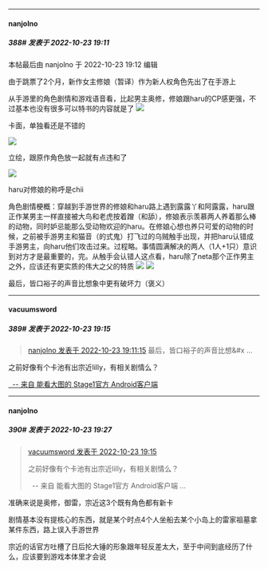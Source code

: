 

*****

####  nanjolno  
##### 388#       发表于 2022-10-23 19:11

 本帖最后由 nanjolno 于 2022-10-23 19:12 编辑 

由于跳票了2个月，新作女主修娘（暂译）作为新人权角色先出了在手游上

从手游里的角色剧情和游戏语音看，比起男主奥修，修娘跟haru的CP感更强，不过基本也没有很多可以特书的内容就是了
<img src="http://45.32.38.43/IMG_3598.jpg" referrerpolicy="no-referrer">

卡面，单独看还是不错的

<img src="http://45.32.38.43/IMG_3592.jpg" referrerpolicy="no-referrer">

立绘，跟原作角色放一起就有点违和了

<img src="http://45.32.38.43/IMG_3593.jpg" referrerpolicy="no-referrer">

haru对修娘的称呼是chii

角色剧情梗概：穿越到手游世界的修娘和haru路上遇到露露丫和阿露露，haru跟正作某男主一样直接被大鸟和老虎按着蹭（和舔），修娘表示羡慕两人养着那么棒的动物，同时妒忌能那么受动物欢迎的haru。在修娘心想也养只可爱的动物的时候，之前被手游男主和猫音（的式鬼）打飞过的乌贼触手出现，并把haru认错成手游男主，向haru他们攻击过来。过程略。事情圆满解决的两人（1人+1只）意识到对方才是最重要的，完。从触手会认错人这点看，haru除了neta那个正作男主之外，应该还有更实质的伟大之父的特质
<img src="http://45.32.38.43/IMG_3597.jpg" referrerpolicy="no-referrer">
<img src="http://45.32.38.43/IMG_3595.jpg" referrerpolicy="no-referrer">

最后，皆口裕子的声音比想象中更有破坏力（褒义）

*****

####  vacuumsword  
##### 389#       发表于 2022-10-23 19:15

<blockquote><a href="httphttps://bbs.saraba1st.com/2b/forum.php?mod=redirect&amp;goto=findpost&amp;pid=58061679&amp;ptid=2032223" target="_blank">nanjolno 发表于 2022-10-23 19:11:15</a>
最后，皆口裕子的声音比想&amp;#x ...</blockquote>之前好像有个卡池有出宗近lilly，有相关剧情么？

[  -- 来自 能看大图的 Stage1官方 Android客户端](https://www.coolapk.com/apk/140634)



*****

####  nanjolno  
##### 390#       发表于 2022-10-23 19:27

<blockquote><a href="httphttps://bbs.saraba1st.com/2b/forum.php?mod=redirect&amp;goto=findpost&amp;pid=58061793&amp;ptid=2032223" target="_blank">vacuumsword 发表于 2022-10-23 19:15</a>

之前好像有个卡池有出宗近lilly，有相关剧情么？

  -- 来自 能看大图的 Stage1官方 Android客户端 ...</blockquote>
准确来说是奥修，御雷，宗近这3个既有角色都有新卡

剧情基本没有提核心的东西，就是某个时点4个人坐船去某个小岛上的雷家祖墓拿某件东西，路上误入手游世界

宗近的话官方吐槽了日后抡大锤的形象跟年轻反差太大，至于中间到底经历了什么，应该要到游戏本体里才会说

